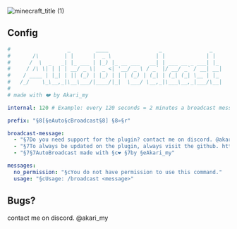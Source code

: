 ![minecraft_title (1)](https://github.com/Akari-my/AutoBroadcast/assets/58370835/51434beb-bd80-4225-8496-7846c41fafa8)

## Config
```yaml
#                  _        ____                _               _
#       /\        | |      |  _ \              | |             | |
#      /  \  _   _| |_ ___ | |_) |_ __ ___   __| | ___ __ _ ___| |_
#     / /\ \| | | | __/ _ \|  _ <| '__/ _ \ / _` |/ __/ _` / __| __|
#    / ____ | |_| | || (_) | |_) | | | (_) | (_| | (_| (_| \__ | |_
#   /_/    \_\__,_|\__\___/|____/|_|  \___/ \__,_|\___\__,_|___/\__|
#
# made with ❤️ by Akari_my

internal: 120 # Example: every 120 seconds = 2 minutes a broadcast message is sent

prefix: "§8[§eAuto§cBroadcast§8] §8»§r"

broadcast-message:
  - "§7Do you need support for the plugin? contact me on discord. @akari_my"
  - "§7To always be updated on the plugin, always visit the github. https://github.com/Akari-my"
  - "§7§7AutoBroadcast made with §c❤ §7by §eAkari_my"

messages:
  no_permission: "§cYou do not have permission to use this command."
  usage: "§cUsage: /broadcast <message>"
```

## Bugs?
 contact me on discord. @akari_my
